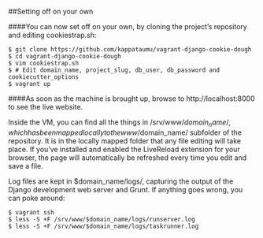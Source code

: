 ##Setting off on your own

####You can now set off on your own, by cloning the project’s repository and editing cookiestrap.sh:
```
$ git clone https://github.com/kappataumu/vagrant-django-cookie-dough
$ cd vagrant-django-cookie-dough
$ vim cookiestrap.sh
$ # Edit domain_name, project_slug, db_user, db_password and cookiecutter_options
$ vagrant up
```
####As soon as the machine is brought up, browse to http://localhost:8000 to see the live website.

Inside the VM, you can find all the things in /srv/www/$domain_name/, which has been mapped locally to the www/$domain_name/ subfolder of the repository. It is in the locally mapped folder that any file editing will take place. If you’ve installed and enabled the LiveReload extension for your browser, the page will automatically be refreshed every time you edit and save a file.

Log files are kept in $domain_name/logs/, capturing the output of the Django development web server and Grunt. If anything goes wrong, you can poke around:
```
$ vagrant ssh
$ less -S +F /srv/www/$domain_name/logs/runserver.log
$ less -S +F /srv/www/$domain_name/logs/taskrunner.log
```
